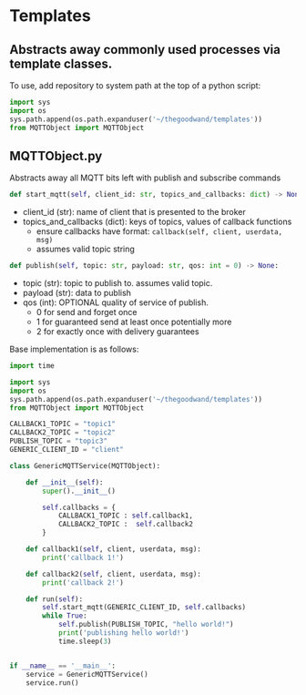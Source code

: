# Templates #

## Abstracts away commonly used processes via template classes.

To use, add repository to system path at the top of a python script:

```python
import sys
import os
sys.path.append(os.path.expanduser('~/thegoodwand/templates'))
from MQTTObject import MQTTObject
```

## MQTTObject.py ##
Abstracts away all MQTT bits left with publish and subscribe commands

```python
def start_mqtt(self, client_id: str, topics_and_callbacks: dict) -> None
```

- client_id (str): name of client that is presented to the broker
- topics_and_callbacks (dict): keys of topics, values of callback functions
    - ensure callbacks have format: `callback(self, client, userdata, msg)`
    - assumes valid topic string


```python 
def publish(self, topic: str, payload: str, qos: int = 0) -> None:
```

- topic (str): topic to publish to. assumes valid topic.
- payload (str): data to publish
- qos (int): OPTIONAL quality of service of publish.
    - 0 for send and forget once
    - 1 for guaranteed send at least once potentially more
    - 2 for exactly once with delivery guarantees

Base implementation is as follows:

```python
import time

import sys
import os
sys.path.append(os.path.expanduser('~/thegoodwand/templates'))
from MQTTObject import MQTTObject

CALLBACK1_TOPIC = "topic1"
CALLBACK2_TOPIC = "topic2"
PUBLISH_TOPIC = "topic3"
GENERIC_CLIENT_ID = "client"

class GenericMQTTService(MQTTObject):

    def __init__(self):
        super().__init__()

        self.callbacks = {
            CALLBACK1_TOPIC : self.callback1,
            CALLBACK2_TOPIC :  self.callback2
        }

    def callback1(self, client, userdata, msg):
        print('callback 1!')

    def callback2(self, client, userdata, msg):
        print('callback 2!')

    def run(self):
        self.start_mqtt(GENERIC_CLIENT_ID, self.callbacks)
        while True:
            self.publish(PUBLISH_TOPIC, "hello world!")
            print('publishing hello world!')
            time.sleep(3)


if __name__ == '__main__':
    service = GenericMQTTService()  
    service.run() 
```


